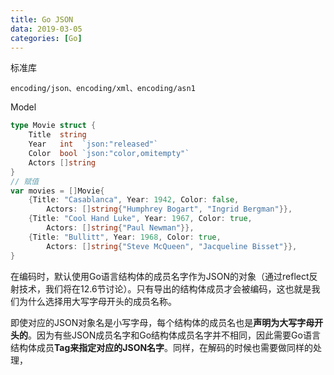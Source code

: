```yaml
---
title: Go JSON
data: 2019-03-05
categories: [Go]
---
```




标准库

```
encoding/json、encoding/xml、encoding/asn1
```

Model

```go
type Movie struct {
    Title  string
    Year   int  `json:"released"`
    Color  bool `json:"color,omitempty"`
    Actors []string
}
// 赋值
var movies = []Movie{
    {Title: "Casablanca", Year: 1942, Color: false,
        Actors: []string{"Humphrey Bogart", "Ingrid Bergman"}},
    {Title: "Cool Hand Luke", Year: 1967, Color: true,
        Actors: []string{"Paul Newman"}},
    {Title: "Bullitt", Year: 1968, Color: true,
        Actors: []string{"Steve McQueen", "Jacqueline Bisset"}},
}
```

在编码时，默认使用Go语言结构体的成员名字作为JSON的对象（通过reflect反射技术，我们将在12.6节讨论）。只有导出的结构体成员才会被编码，这也就是我们为什么选择用大写字母开头的成员名称。

即使对应的JSON对象名是小写字母，每个结构体的成员名也是**声明为大写字母开头的**。因为有些JSON成员名字和Go结构体成员名字并不相同，因此需要Go语言结构体成员**Tag来指定对应的JSON名字**。同样，在解码的时候也需要做同样的处理，

